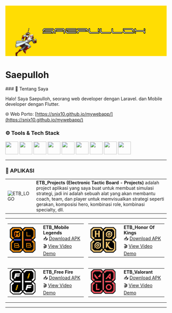 ![Deskripsi GIF](https://github.com/snix10/MY_DESIGN/raw/main/GIF/banner.gif)

<h1>Saepulloh</h1>
### 📄 Tentang Saya

<p align="left">
  Halo! Saya Saepulloh, seorang web developer dengan Laravel.  
  dan Mobile developer dengan Flutter.
</p>

🌐 Web Porto: [https://snix10.github.io/mywebapp/](https://snix10.github.io/mywebapp/)


### ⚙️ Tools & Tech Stack

<div>
  <img src="https://cdn.jsdelivr.net/gh/devicons/devicon@latest/icons/javascript/javascript-original.svg" width="40" height="40"/>
  <img src="https://cdn.jsdelivr.net/gh/devicons/devicon@latest/icons/html5/html5-original.svg" width="40" height="40"/>
  <img src="https://cdn.jsdelivr.net/gh/devicons/devicon@latest/icons/css3/css3-original.svg" width="40" height="40"/>
  <img src="https://cdn.jsdelivr.net/gh/devicons/devicon@latest/icons/php/php-original.svg" width="40" height="40"/>
  <img src="https://cdn.jsdelivr.net/gh/devicons/devicon@latest/icons/laravel/laravel-original.svg" width="40" height="40"/>
  <img src="https://cdn.jsdelivr.net/gh/devicons/devicon@latest/icons/flutter/flutter-original.svg" width="40" height="40"/>
<!--   <img src="https://cdn.jsdelivr.net/gh/devicons/devicon@latest/icons/vuejs/vuejs-original.svg" width="40" height="40"/> -->
  <img src="https://cdn.jsdelivr.net/gh/devicons/devicon@latest/icons/mysql/mysql-original.svg" width="40" height="40"/>
  <img src="https://cdn.jsdelivr.net/gh/devicons/devicon@latest/icons/vscode/vscode-original.svg" width="40" height="40"/>
  <img src="https://cdn.jsdelivr.net/gh/devicons/devicon@latest/icons/gimp/gimp-original.svg" width="40" height="40"/>
</div>

---

### 📱 APLIKASI

<table>
  <tr>
    <td>
      <img src="https://github.com/snix10/MY_DESIGN/raw/main/APK/ETB_LOGO_BLACK_BACKGROUND.png" alt="ETB_LOGO" width="150">
    </td>
    <td>
      <strong>ETB_Projects (Electronic Tactic Board - Projects)</strong> adalah project aplikasi yang saya buat untuk membuat simulasi strategi, jadi ini adalah sebuah alat yang akan membantu coach, team, dan player untuk memvisualkan strategi seperti gerakan, komposisi hero, kombinasi role, kombinasi specialty, dll.
    </td>
  </tr>
</table>


<p>
  
</p>


<table>
  <tr>
    <td width="50%" align="left" valign="top">
      <table>
        <tr>
          <td width="90">
            <img src="https://github.com/snix10/MY_DESIGN/raw/main/APK/ETB_MLBB_1.png" alt="ETB_MLBB" width="80">
          </td>
          <td>
            <strong>ETB_Mobile Legends</strong><br>
            📥 <a href="https://github.com/snix10/MY_DESIGN/raw/main/APK/ETB_Mobile Legends.apk" target="_blank">Download APK</a><br>
            🎬 <a href="https://youtu.be/B9N7x1Tt6oU" target="_blank">View Video Demo</a>
          </td>
        </tr>
      </table>
    </td>
    <td width="50%" align="left" valign="top">
      <table>
        <tr>
          <td width="90">
            <img src="https://github.com/snix10/MY_DESIGN/raw/main/APK/ETB_HOK.png" alt="ETB_HOK" width="80">
          </td>
          <td>
            <strong>ETB_Honor Of Kings</strong><br>
            📥 <a href="https://github.com/snix10/MY_DESIGN/raw/main/APK/ETB_Honor%20of%20Kings.apk" target="_blank">Download APK</a><br>
            🎬 <a href="https://youtu.be/q6XMeRAH6yE" target="_blank">View Video Demo</a>
          </td>
        </tr>
      </table>
    </td>
  </tr>
  <tr>
    <td width="50%" align="left" valign="top">
      <table>
        <tr>
          <td width="90">
            <img src="https://github.com/snix10/MY_DESIGN/raw/main/APK/ETB_FF.png" alt="ETB_FF" width="80">
          </td>
          <td>
            <strong>ETB_Free Fire</strong><br>
            📥 <a href="https://github.com/snix10/MY_DESIGN/raw/main/APK/ETB Free Fire.apk" target="_blank">Download APK</a><br>
            🎬 <a href="https://youtu.be/nJlSLaq6I_E" target="_blank">View Video Demo</a>
          </td>
        </tr>
      </table>
    </td>
    <td width="50%" align="left" valign="top">
      <table>
        <tr>
          <td width="90">
            <img src="https://github.com/snix10/MY_DESIGN/raw/main/APK/logo_etb_valorant.png" alt="ETB_Valorant" width="80">
          </td>
          <td>
            <strong>ETB_Valorant</strong><br>
            📥 <a href="https://github.com/snix10/MY_DESIGN/raw/main/APK/ETB Valorant.apk" target="_blank">Download APK</a><br>
            🎬 <a href="https://youtu.be/tmgdL_yXtkQ" target="_blank">View Video Demo</a>
          </td>
        </tr>
      </table>
    </td>
  </tr>
</table>

---
